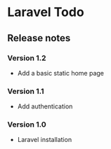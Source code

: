 # Laravel Todo 

## Release notes

### Version 1.2

- Add a basic static home page

### Version 1.1

- Add authentication

### Version 1.0

- Laravel installation

